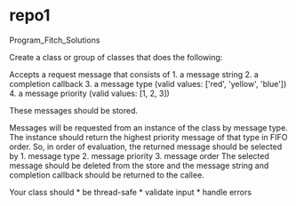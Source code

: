 # repo1
Program_Fitch_Solutions


Create a class or group of classes that does the following:

Accepts a request message that consists of 
	1.  a message string
	2.  a completion callback 
	3.  a message type (valid values: ['red', 'yellow', 'blue'])
	4.  a message priority (valid values: [1, 2, 3])

These messages should be stored.

Messages will be requested from an instance of the class by message type.  The instance should return the highest priority message of that type in FIFO order.  So, in order of evaluation, the returned message should be selected by
	1.  message type
	2.  message priority
	3.  message order
The selected message should be deleted from the store and the message string and completion callback should be returned to the callee.  


Your class should 
	* be thread-safe
	* validate input
	* handle errors
